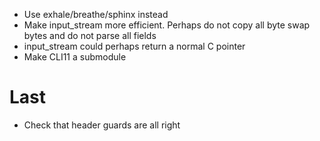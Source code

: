 * Use exhale/breathe/sphinx instead
* Make input_stream more efficient. Perhaps do not copy all byte swap bytes and do not parse all fields
* input_stream could perhaps return a normal C pointer
* Make CLI11 a submodule

# Last
* Check that header guards are all right
